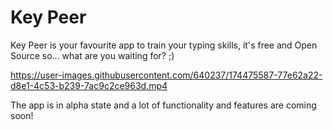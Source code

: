 # Key Peer

Key Peer is your favourite app to train your typing skills, it's free and Open Source so... what are you waiting for? ;)


https://user-images.githubusercontent.com/640237/174475587-77e62a22-d8e1-4c53-b239-7ac9c2ce963d.mp4


The app is in alpha state and a lot of functionality and features are coming soon!
